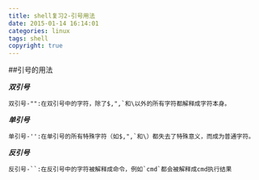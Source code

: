 ```yaml
---
title: shell复习2-引号用法
date: 2015-01-14 16:14:01
categories: linux
tags: shell
copyright: true
---
```


##引号的用法

***双引号***

````
双引号-"":在双引号中的字符，除了$,",`和\以外的所有字符都解释成字符本身。
````

***单引号***

````
单引号-'':在单引号的所有特殊字符（如$,",`和\）都失去了特殊意义，而成为普通字符。
````

***反引号***

````
反引号-``:在反引号中的字符被解释成命令，例如`cmd`都会被解释成cmd执行结果
````